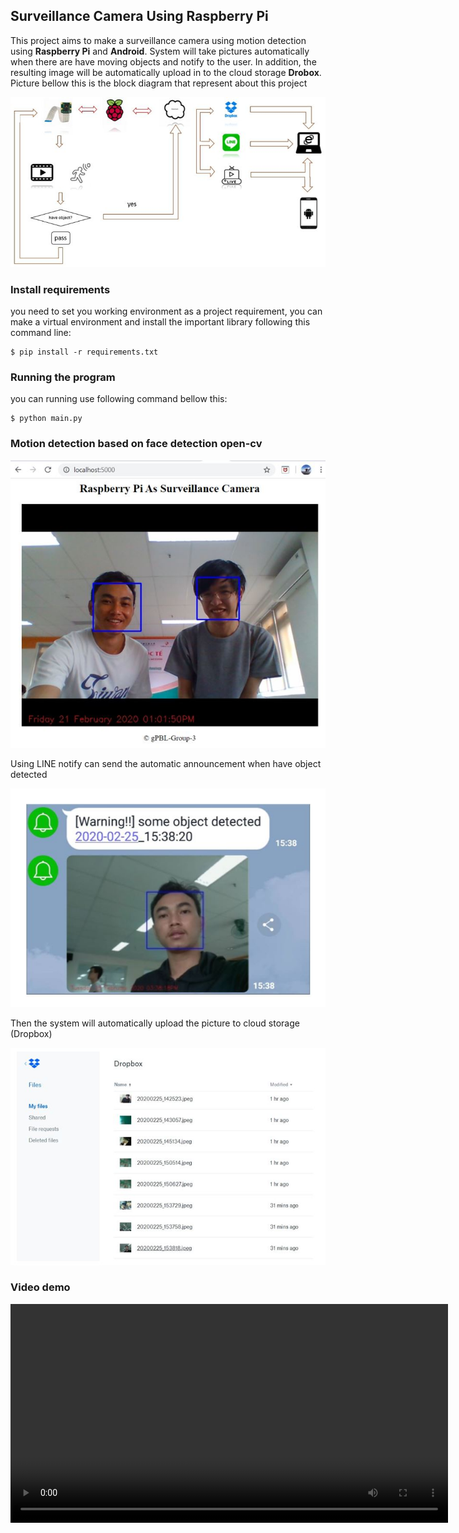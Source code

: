 ## Surveillance Camera Using Raspberry Pi

This project aims to make a surveillance camera using motion detection using **Raspberry Pi** and **Android**. System will take pictures automatically  when there are have moving objects and notify to the user. In addition, the resulting image will be automatically upload in to the  cloud storage **Drobox**. Picture bellow this is the block diagram that represent about this project

<img src="./asset/block_diagram.JPG" >

### Install requirements

you need to set you working environment as a project requirement,   you can make a virtual environment and install the important library following this command line:

```
$ pip install -r requirements.txt
```

### Running the program

you can running use following command bellow this:

```
$ python main.py
```

### Motion detection based on face detection open-cv

<img src ="./asset/detect.JPG" >

Using LINE notify can send the automatic announcement when have object detected

<img src= "./asset/notify.JPG" >

Then the system will automatically upload the picture to cloud storage (Dropbox)

<img src="./asset/dropbox.JPG" > 

### Video demo 

<video width="700" controls>
  <source src="./asset/Produce_0.mp4" type="video/mp4">
</video>
